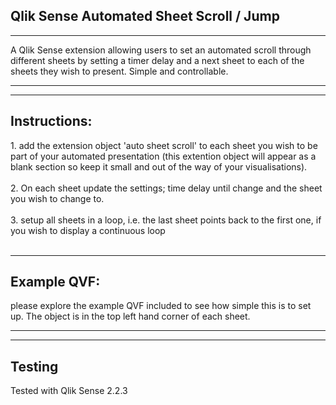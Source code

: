 <h2>Qlik Sense Automated Sheet Scroll / Jump</h2>
<hr>
A Qlik Sense extension allowing users to set an automated scroll through different sheets by setting a timer delay and a next sheet to each of the sheets they wish to present. Simple and controllable.
<hr>
<hr>
<h2>Instructions:</h2>
1. add the extension object 'auto sheet scroll' to each sheet you wish to be part of your automated presentation (this extention object will appear as a blank section so keep it small and out of the way of your visualisations).
<br>
<br>
2. On each sheet update the settings; time delay until change and the sheet you wish to change to.
<br>
<br>
3. setup all sheets in a loop, i.e. the last sheet points back to the first one, if you wish to display a continuous loop
<br>
<br>
<hr>
<h2>Example QVF:</h2>
please explore the example QVF included to see how simple this is to set up. The object is in the top left hand corner of each sheet.
<br>
<hr>
<hr>
<h2>Testing</h2>
Tested with Qlik Sense 2.2.3


